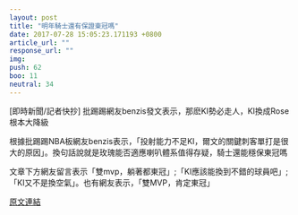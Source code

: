 ```yaml
---
layout: post
title: "明年騎士還有保證東冠嗎"
date: 2017-07-28 15:05:23.171193 +0800
article_url: ""
response_url: ""
img: 
push: 62
boo: 11
neutral: 34
---
```


[即時新聞/記者快抄] 批踢踢網友benzis發文表示，那麽KI勢必走人，KI換成Rose根本大降級

根據批踢踢NBA板網友benzis表示，「投射能力不足KI，爾文的關鍵刺客單打是很大的原因」。換句話說就是玫瑰能否適應喇叭體系值得存疑，騎士還能穩保東冠嗎

文章下方網友留言表示「雙mvp，躺著都東冠」;「KI應該能換到不錯的球員吧」; 「KI又不是換空氣」。也有網友表示，「雙MVP，肯定東冠」

<a href = "https://www.ptt.cc/bbs/NBA/M.1501035473.A.3EE.html">原文連結</a>

